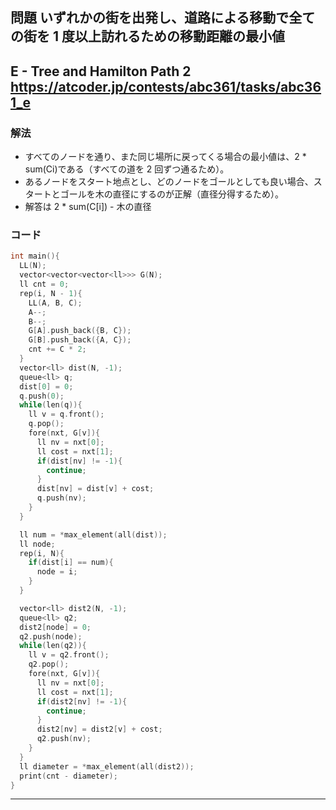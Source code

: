 ## 問題 いずれかの街を出発し、道路による移動で全ての街を 1 度以上訪れるための移動距離の最小値
E - Tree and Hamilton Path 2
https://atcoder.jp/contests/abc361/tasks/abc361_e
---

### 解法
- すべてのノードを通り、また同じ場所に戻ってくる場合の最小値は、2 * sum(Ci)である（すべての道を 2 回ずつ通るため）。
- あるノードをスタート地点とし、どのノードをゴールとしても良い場合、スタートとゴールを木の直径にするのが正解（直径分得するため）。
- 解答は 2 * sum(C[i]) - 木の直径

### コード
```cpp
int main(){
  LL(N);
  vector<vector<vector<ll>>> G(N);
  ll cnt = 0;
  rep(i, N - 1){
    LL(A, B, C);
    A--;
    B--;
    G[A].push_back({B, C});
    G[B].push_back({A, C});
    cnt += C * 2;
  }
  vector<ll> dist(N, -1);
  queue<ll> q;
  dist[0] = 0;
  q.push(0);
  while(len(q)){
    ll v = q.front();
    q.pop();
    fore(nxt, G[v]){
      ll nv = nxt[0];
      ll cost = nxt[1];
      if(dist[nv] != -1){
        continue;
      }
      dist[nv] = dist[v] + cost;
      q.push(nv);
    }
  }

  ll num = *max_element(all(dist));
  ll node;
  rep(i, N){
    if(dist[i] == num){
      node = i;
    }
  }

  vector<ll> dist2(N, -1);
  queue<ll> q2;
  dist2[node] = 0;
  q2.push(node);
  while(len(q2)){
    ll v = q2.front();
    q2.pop();
    fore(nxt, G[v]){
      ll nv = nxt[0];
      ll cost = nxt[1];
      if(dist2[nv] != -1){
        continue;
      }
      dist2[nv] = dist2[v] + cost;
      q2.push(nv);
    }
  }
  ll diameter = *max_element(all(dist2));
  print(cnt - diameter);
}
```
***